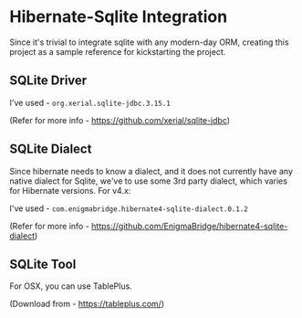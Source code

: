 # Hibernate-Sqlite Integration

Since it's trivial to integrate sqlite with any modern-day ORM, creating this project as a sample reference for kickstarting the project.

## SQLite Driver
I've used - `org.xerial.sqlite-jdbc.3.15.1`

(Refer for more info - https://github.com/xerial/sqlite-jdbc)

## SQLite Dialect
Since hibernate needs to know a dialect, and it does not currently have any native dialect for Sqlite, we've to use some 3rd party dialect, which varies for
Hibernate versions. For v4.x:

I've used - `com.enigmabridge.hibernate4-sqlite-dialect.0.1.2`

(Refer for more info - https://github.com/EnigmaBridge/hibernate4-sqlite-dialect)


## SQLite Tool
For OSX, you can use TablePlus.

(Download from - https://tableplus.com/)
